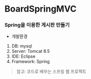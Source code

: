 # BoardSpringMVC

### Spring을 이용한 게시판 만들기
- 개발환경
1. DB: mysql
2. Server: Tomcat 8.5
3. IDE: Eclipse
4. Framework: Spring

   
> 참고: 코드로 배우는 스프링 웹 프로젝트
